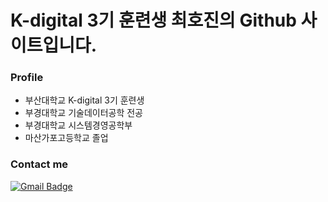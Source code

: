# K-digital 3기 훈련생 최호진의 Github 사이트입니다.

### Profile
+ 부산대학교 K-digital 3기 훈련생
+ 부경대학교 기술데이터공학 전공
+ 부경대학교 시스템경영공학부
+ 마산가포고등학교 졸업

###

### Contact me


  [![Gmail Badge](https://img.shields.io/badge/Gmail-d14836?style=flat-square&logo=Gmail&logoColor=white&link=mailto:gansaw12@gmail.com)](mailto:gansaw12@gmail.com)
